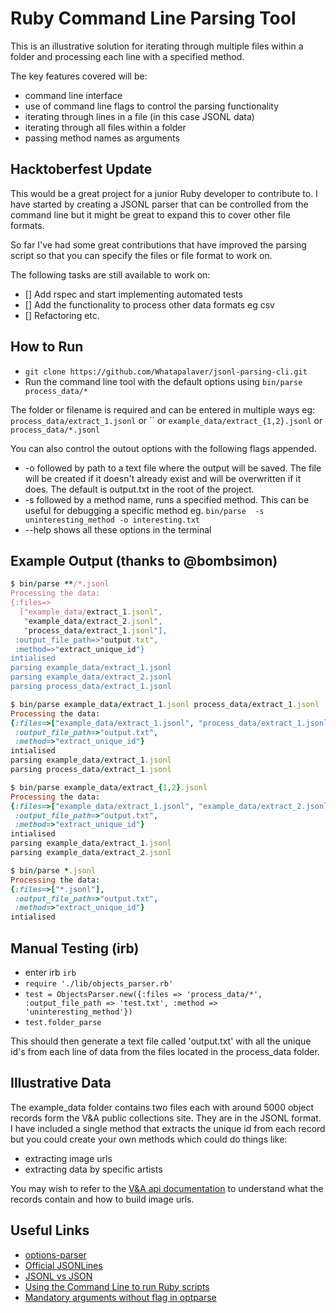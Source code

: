 # Ruby Command Line Parsing Tool

This is an illustrative solution for iterating through multiple files within a folder and processing each line with a specified method.

The key features covered will be:

- command line interface
- use of command line flags to control the parsing functionality
- iterating through lines in a file (in this case JSONL data)
- iterating through all files within a folder
- passing method names as arguments

## Hacktoberfest Update

This would be a great project for a junior Ruby developer to contribute to. I have started by creating a JSONL parser that can be controlled from the command line but it might be great to expand this to cover other file formats.

So far I've had some great contributions that have improved the parsing script so that you can specify the files or file format to work on.

The following tasks are still available to work on:

- [] Add rspec and start implementing automated tests
- [] Add the functionality to process other data formats eg csv
- [] Refactoring etc.

## How to Run

- `git clone https://github.com/Whatapalaver/jsonl-parsing-cli.git`
- Run the command line tool with the default options using `bin/parse process_data/*`

The folder or filename is required and can be entered in multiple ways eg: `process_data/extract_1.jsonl` or `` or `example_data/extract_{1,2}.jsonl` or `process_data/*.jsonl`

You can also control the outout options with the following flags appended.

- -o followed by path to a text file where the output will be saved. The file will be created if it doesn't already exist and will be overwritten if it does. The default is output.txt in the root of the project.
- -s followed by a method name, runs a specified method. This can be useful for debugging a specific method eg. `bin/parse  -s uninteresting_method -o interesting.txt`
- --help shows all these options in the terminal

## Example Output (thanks to @bombsimon)

```ruby
$ bin/parse **/*.jsonl
Processing the data:
{:files=>
  ["example_data/extract_1.jsonl",
   "example_data/extract_2.jsonl",
   "process_data/extract_1.jsonl"],
 :output_file_path=>"output.txt",
 :method=>"extract_unique_id"}
intialised
parsing example_data/extract_1.jsonl
parsing example_data/extract_2.jsonl
parsing process_data/extract_1.jsonl
```

```ruby
$ bin/parse example_data/extract_1.jsonl process_data/extract_1.jsonl
Processing the data:
{:files=>["example_data/extract_1.jsonl", "process_data/extract_1.jsonl"],
 :output_file_path=>"output.txt",
 :method=>"extract_unique_id"}
intialised
parsing example_data/extract_1.jsonl
parsing process_data/extract_1.jsonl
```

```ruby
$ bin/parse example_data/extract_{1,2}.jsonl
Processing the data:
{:files=>["example_data/extract_1.jsonl", "example_data/extract_2.jsonl"],
 :output_file_path=>"output.txt",
 :method=>"extract_unique_id"}
intialised
parsing example_data/extract_1.jsonl
parsing example_data/extract_2.jsonl
```

```ruby
$ bin/parse *.jsonl
Processing the data:
{:files=>["*.jsonl"],
 :output_file_path=>"output.txt",
 :method=>"extract_unique_id"}
intialised
```

## Manual Testing (irb)

- enter irb `irb`
- `require './lib/objects_parser.rb'`
- `test = ObjectsParser.new({:files => 'process_data/*', :output_file_path => 'test.txt', :method => 'uninteresting_method'})`
- `test.folder_parse`

This should then generate a text file called 'output.txt' with all the unique id's from each line of data from the files located in the process_data folder.

## Illustrative Data

The example_data folder contains two files each with around 5000 object records form the V&A public collections site. They are in the JSONL format. I have included a single method that extracts the unique id from each record but you could create your own methods which could do things like:

- extracting image urls
- extracting data by specific artists

You may wish to refer to the [V&A api documentation](https://www.vam.ac.uk/api) to understand what the records contain and how to build image urls.

## Useful Links

- [options-parser](https://docs.ruby-lang.org/en/2.3.0/OptionParser.html)
- [Official JSONLines](http://jsonlines.org/)
- [JSONL vs JSON](https://hackernoon.com/json-lines-format-76353b4e588d)
- [Using the Command Line to run Ruby scripts](https://www.thoughtco.com/using-the-command-line-2908368)
- [Mandatory arguments without flag in optparse](https://stackoverflow.com/questions/2449171/how-to-parse-an-argument-without-a-name-with-rubys-optparse)
